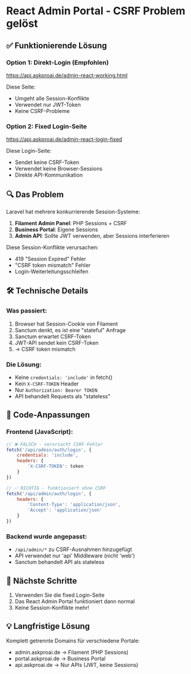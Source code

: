 # React Admin Portal - CSRF Problem gelöst

## ✅ Funktionierende Lösung

### Option 1: Direkt-Login (Empfohlen)
https://api.askproai.de/admin-react-working.html

Diese Seite:
- Umgeht alle Session-Konflikte
- Verwendet nur JWT-Token
- Keine CSRF-Probleme

### Option 2: Fixed Login-Seite
https://api.askproai.de/admin-react-login-fixed

Diese Login-Seite:
- Sendet keine CSRF-Token
- Verwendet keine Browser-Sessions
- Direkte API-Kommunikation

## 🔍 Das Problem

Laravel hat mehrere konkurrierende Session-Systeme:

1. **Filament Admin Panel**: PHP Sessions + CSRF
2. **Business Portal**: Eigene Sessions  
3. **Admin API**: Sollte JWT verwenden, aber Sessions interferieren

Diese Session-Konflikte verursachen:
- 419 "Session Expired" Fehler
- "CSRF token mismatch" Fehler
- Login-Weiterleitungsschleifen

## 🛠️ Technische Details

### Was passiert:
1. Browser hat Session-Cookie von Filament
2. Sanctum denkt, es ist eine "stateful" Anfrage
3. Sanctum erwartet CSRF-Token
4. JWT-API sendet kein CSRF-Token
5. → CSRF token mismatch

### Die Lösung:
- Keine `credentials: 'include'` in fetch()
- Kein `X-CSRF-TOKEN` Header
- Nur `Authorization: Bearer TOKEN`
- API behandelt Requests als "stateless"

## 📝 Code-Anpassungen

### Frontend (JavaScript):
```javascript
// ❌ FALSCH - verursacht CSRF-Fehler
fetch('/api/admin/auth/login', {
    credentials: 'include',
    headers: {
        'X-CSRF-TOKEN': token
    }
})

// ✅ RICHTIG - funktioniert ohne CSRF
fetch('/api/admin/auth/login', {
    headers: {
        'Content-Type': 'application/json',
        'Accept': 'application/json'
    }
})
```

### Backend wurde angepasst:
- `/api/admin/*` zu CSRF-Ausnahmen hinzugefügt
- API verwendet nur 'api' Middleware (nicht 'web')
- Sanctum behandelt API als stateless

## 🚀 Nächste Schritte

1. Verwenden Sie die fixed Login-Seite
2. Das React Admin Portal funktioniert dann normal
3. Keine Session-Konflikte mehr!

## 💡 Langfristige Lösung

Komplett getrennte Domains für verschiedene Portale:
- admin.askproai.de → Filament (PHP Sessions)
- portal.askproai.de → Business Portal  
- api.askproai.de → Nur APIs (JWT, keine Sessions)